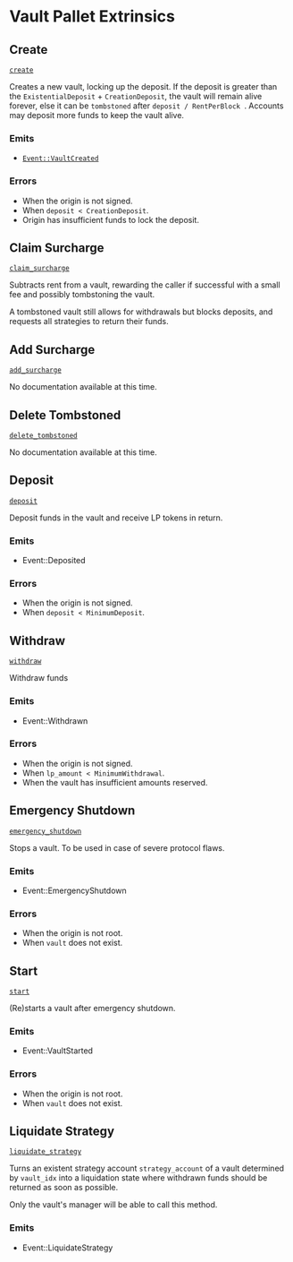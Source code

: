 <!-- AUTOMATICALLY GENERATED -->
<!-- Generated at 2022-08-29T23:24:06.409547Z -->

# Vault Pallet Extrinsics

## Create

[`create`](https://dali.devnets.composablefinance.ninja/doc/pallet_vault/pallet/enum.Call.html#variant.create)

Creates a new vault, locking up the deposit. If the deposit is greater than the
`ExistentialDeposit` + `CreationDeposit`, the vault will remain alive forever, else it
can be `tombstoned` after `deposit / RentPerBlock `. Accounts may deposit more funds to
keep the vault alive.

### Emits

* [`Event::VaultCreated`](Event::VaultCreated)

### Errors

* When the origin is not signed.
* When `deposit < CreationDeposit`.
* Origin has insufficient funds to lock the deposit.

## Claim Surcharge

[`claim_surcharge`](https://dali.devnets.composablefinance.ninja/doc/pallet_vault/pallet/enum.Call.html#variant.claim_surcharge)

Subtracts rent from a vault, rewarding the caller if successful with a small fee and
possibly tombstoning the vault.

A tombstoned vault still allows for withdrawals but blocks deposits, and requests all
strategies to return their funds.

## Add Surcharge

[`add_surcharge`](https://dali.devnets.composablefinance.ninja/doc/pallet_vault/pallet/enum.Call.html#variant.add_surcharge)

No documentation available at this time.

## Delete Tombstoned

[`delete_tombstoned`](https://dali.devnets.composablefinance.ninja/doc/pallet_vault/pallet/enum.Call.html#variant.delete_tombstoned)

No documentation available at this time.

## Deposit

[`deposit`](https://dali.devnets.composablefinance.ninja/doc/pallet_vault/pallet/enum.Call.html#variant.deposit)

Deposit funds in the vault and receive LP tokens in return.

### Emits

* Event::Deposited

### Errors

* When the origin is not signed.
* When `deposit < MinimumDeposit`.

## Withdraw

[`withdraw`](https://dali.devnets.composablefinance.ninja/doc/pallet_vault/pallet/enum.Call.html#variant.withdraw)

Withdraw funds

### Emits

* Event::Withdrawn

### Errors

* When the origin is not signed.
* When `lp_amount < MinimumWithdrawal`.
* When the vault has insufficient amounts reserved.

## Emergency Shutdown

[`emergency_shutdown`](https://dali.devnets.composablefinance.ninja/doc/pallet_vault/pallet/enum.Call.html#variant.emergency_shutdown)

Stops a vault. To be used in case of severe protocol flaws.

### Emits

* Event::EmergencyShutdown

### Errors

* When the origin is not root.
* When `vault` does not exist.

## Start

[`start`](https://dali.devnets.composablefinance.ninja/doc/pallet_vault/pallet/enum.Call.html#variant.start)

(Re)starts a vault after emergency shutdown.

### Emits

* Event::VaultStarted

### Errors

* When the origin is not root.
* When `vault` does not exist.

## Liquidate Strategy

[`liquidate_strategy`](https://dali.devnets.composablefinance.ninja/doc/pallet_vault/pallet/enum.Call.html#variant.liquidate_strategy)

Turns an existent strategy account `strategy_account` of a vault determined by
`vault_idx` into a liquidation state where withdrawn funds should be returned as soon
as possible.

Only the vault's manager will be able to call this method.

### Emits

* Event::LiquidateStrategy
